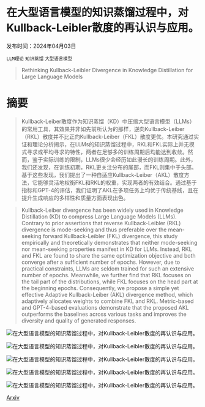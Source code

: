 # 在大型语言模型的知识蒸馏过程中，对Kullback-Leibler散度的再认识与应用。

发布时间：2024年04月03日

`LLM理论` `知识蒸馏` `大型语言模型`

> Rethinking Kullback-Leibler Divergence in Knowledge Distillation for Large Language Models

# 摘要

> Kullback-Leiber散度作为知识蒸馏（KD）中压缩大型语言模型（LLMs）的常用工具，其效果并非如先前所认为的那样，逆向Kullback-Leiber（RKL）散度并不比正向Kullback-Leiber（FKL）散度更优。本研究通过实证和理论分析揭示，在LLMs的知识蒸馏过程中，RKL和FKL实际上并无模式寻求或平均寻求的特性，两者在足够多的训练周期后均能达到收敛。然而，鉴于实际训练的限制，LLMs很少会经历如此漫长的训练周期。此外，我们还发现，在训练初期，RKL更关注分布的尾部，而FKL则集中于头部。基于这些发现，我们提出了一种自适应Kullback-Leiber（AKL）散度方法，它能够灵活地权衡FKL和RKL的权重，实现两者的有效结合。通过基于指标和GPT-4的评估，我们证明了AKL在多项任务上均优于传统基线，且在提升生成响应的多样性和质量方面表现出色。

> Kullback-Leiber divergence has been widely used in Knowledge Distillation (KD) to compress Large Language Models (LLMs). Contrary to prior assertions that reverse Kullback-Leibler (RKL) divergence is mode-seeking and thus preferable over the mean-seeking forward Kullback-Leibler (FKL) divergence, this study empirically and theoretically demonstrates that neither mode-seeking nor mean-seeking properties manifest in KD for LLMs. Instead, RKL and FKL are found to share the same optimization objective and both converge after a sufficient number of epochs. However, due to practical constraints, LLMs are seldom trained for such an extensive number of epochs. Meanwhile, we further find that RKL focuses on the tail part of the distributions, while FKL focuses on the head part at the beginning epochs. Consequently, we propose a simple yet effective Adaptive Kullback-Leiber (AKL) divergence method, which adaptively allocates weights to combine FKL and RKL. Metric-based and GPT-4-based evaluations demonstrate that the proposed AKL outperforms the baselines across various tasks and improves the diversity and quality of generated responses.

![在大型语言模型的知识蒸馏过程中，对Kullback-Leibler散度的再认识与应用。](../../../paper_images/2404.02657/x1.png)

![在大型语言模型的知识蒸馏过程中，对Kullback-Leibler散度的再认识与应用。](../../../paper_images/2404.02657/x2.png)

![在大型语言模型的知识蒸馏过程中，对Kullback-Leibler散度的再认识与应用。](../../../paper_images/2404.02657/x3.png)

![在大型语言模型的知识蒸馏过程中，对Kullback-Leibler散度的再认识与应用。](../../../paper_images/2404.02657/x4.png)

![在大型语言模型的知识蒸馏过程中，对Kullback-Leibler散度的再认识与应用。](../../../paper_images/2404.02657/x5.png)

[Arxiv](https://arxiv.org/abs/2404.02657)
